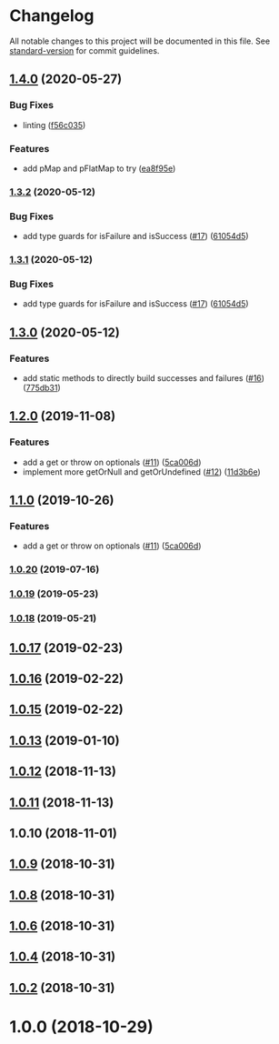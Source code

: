 # Changelog

All notable changes to this project will be documented in this file. See [standard-version](https://github.com/conventional-changelog/standard-version) for commit guidelines.

## [1.4.0](https://github.com/kfang/typescript-fp/compare/v1.3.2...v1.4.0) (2020-05-27)


### Bug Fixes

* linting ([f56c035](https://github.com/kfang/typescript-fp/commit/f56c035))


### Features

* add pMap and pFlatMap to try ([ea8f95e](https://github.com/kfang/typescript-fp/commit/ea8f95e))



### [1.3.2](https://github.com/kfang/typescript-fp/compare/v1.3.0...v1.3.2) (2020-05-12)


### Bug Fixes

* add type guards for isFailure and isSuccess ([#17](https://github.com/kfang/typescript-fp/issues/17)) ([61054d5](https://github.com/kfang/typescript-fp/commit/61054d5))



### [1.3.1](https://github.com/kfang/typescript-fp/compare/v1.3.0...v1.3.1) (2020-05-12)


### Bug Fixes

* add type guards for isFailure and isSuccess ([#17](https://github.com/kfang/typescript-fp/issues/17)) ([61054d5](https://github.com/kfang/typescript-fp/commit/61054d5))



## [1.3.0](https://github.com/kfang/typescript-fp/compare/v1.2.0...v1.3.0) (2020-05-12)


### Features

* add static methods to directly build successes and failures ([#16](https://github.com/kfang/typescript-fp/issues/16)) ([775db31](https://github.com/kfang/typescript-fp/commit/775db31))



## [1.2.0](https://github.com/kfang/typescript-fp/compare/v1.0.20...v1.2.0) (2019-11-08)


### Features

* add a get or throw on optionals ([#11](https://github.com/kfang/typescript-fp/issues/11)) ([5ca006d](https://github.com/kfang/typescript-fp/commit/5ca006d))
* implement more getOrNull and getOrUndefined ([#12](https://github.com/kfang/typescript-fp/issues/12)) ([11d3b6e](https://github.com/kfang/typescript-fp/commit/11d3b6e))



## [1.1.0](https://github.com/kfang/typescript-fp/compare/v1.0.20...v1.1.0) (2019-10-26)


### Features

* add a get or throw on optionals ([#11](https://github.com/kfang/typescript-fp/issues/11)) ([5ca006d](https://github.com/kfang/typescript-fp/commit/5ca006d))



### [1.0.20](https://github.com/kfang/typescript-fp/compare/v1.0.19...v1.0.20) (2019-07-16)



### [1.0.19](https://github.com/kfang/typescript-fp/compare/v1.0.18...v1.0.19) (2019-05-23)



### [1.0.18](https://github.com/kfang/typescript-fp/compare/v1.0.17...v1.0.18) (2019-05-21)



<a name="1.0.17"></a>
## [1.0.17](https://github.com/kfang/typescript-fp/compare/v1.0.16...v1.0.17) (2019-02-23)



<a name="1.0.16"></a>
## [1.0.16](https://github.com/kfang/typescript-fp/compare/v1.0.15...v1.0.16) (2019-02-22)



<a name="1.0.15"></a>
## [1.0.15](https://github.com/kfang/typescript-fp/compare/v1.0.13...v1.0.15) (2019-02-22)



<a name="1.0.13"></a>
## [1.0.13](https://github.com/kfang/typescript-fp/compare/v1.0.12...v1.0.13) (2019-01-10)



<a name="1.0.12"></a>
## [1.0.12](https://github.com/kfang/typescript-fp/compare/v1.0.10...v1.0.12) (2018-11-13)



<a name="1.0.11"></a>
## [1.0.11](https://github.com/kfang/typescript-fp/compare/v1.0.10...v1.0.11) (2018-11-13)



<a name="1.0.10"></a>
## 1.0.10 (2018-11-01)



<a name="1.0.9"></a>
## [1.0.9](https://github.com/kfang/typescript-fp/compare/v1.0.7...v1.0.9) (2018-10-31)



<a name="1.0.8"></a>
## [1.0.8](https://github.com/kfang/typescript-fp/compare/v1.0.5...v1.0.8) (2018-10-31)



<a name="1.0.6"></a>
## [1.0.6](https://github.com/kfang/typescript-fp/compare/v1.0.3...v1.0.6) (2018-10-31)



<a name="1.0.4"></a>
## [1.0.4](https://github.com/kfang/typescript-fp/compare/v1.0.1...v1.0.4) (2018-10-31)



<a name="1.0.2"></a>
## [1.0.2](https://github.com/kfang/typescript-fp/compare/v1.0.0...v1.0.2) (2018-10-31)



<a name="1.0.0"></a>
# 1.0.0 (2018-10-29)
